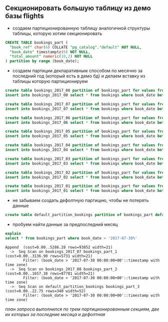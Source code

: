 ## Секционировать большую таблицу из демо базы flights

* создаем партиционированную таблицу аналогичной структуры таблицы, которую хотим секционировать

```sql
CREATE TABLE bookings_part (
  "book_ref" char(6) COLLATE "pg_catalog"."default" NOT NULL,
  "book_date" timestamptz(6) NOT NULL,
  "total_amount" numeric(10,2) NOT NULL
) partition by range (book_date);
```
* создаем партиции декларативным способом по месячно за последний год (который есть в демо бд) и делаем вставку из таблицы которую партиционируем

```sql
create table bookings_2017_08 partition of bookings_part for values from (date'2017-08-01') to (date'2017-09-01');
insert into bookings_2017_08 select * from bookings where book_date between date'2017-08-01' and date'2017-09-01' -1;

create table bookings_2017_07 partition of bookings_part for values from (date'2017-07-01') to (date'2017-08-01');
insert into bookings_2017_07 select * from bookings where book_date between date'2017-07-01' and date'2017-08-01' -1;

create table bookings_2017_06 partition of bookings_part for values from (date'2017-06-01') to (date'2017-07-01');
insert into bookings_2017_06 select * from bookings where book_date between date'2017-06-01' and date'2017-07-01' -1;

create table bookings_2017_05 partition of bookings_part for values from (date'2017-05-01') to (date'2017-06-01');
insert into bookings_2017_05 select * from bookings where book_date between date'2017-05-01' and date'2017-06-01' -1;

create table bookings_2017_04 partition of bookings_part for values from (date'2017-04-01') to (date'2017-05-01');
insert into bookings_2017_04 select * from bookings where book_date between date'2017-04-01' and date'2017-05-01' -1;

create table bookings_2017_03 partition of bookings_part for values from (date'2017-03-01') to (date'2017-04-01');
insert into bookings_2017_03 select * from bookings where book_date between date'2017-03-01' and date'2017-04-01' -1;

create table bookings_2017_02 partition of bookings_part for values from (date'2017-02-01') to (date'2017-03-01');
insert into bookings_2017_02 select * from bookings where book_date between date'2017-02-01' and date'2017-03-01' -1;

create table bookings_2017_01 partition of bookings_part for values from ('2017-01-01') to (date'2017-02-01');
insert into bookings_2017_01 select * from bookings where book_date between date'2017-01-01' and date'2017-02-01' -1;
```
* не забываем создать дефолтную партицию, чтобы не потерять данные

```sql
create table default_partition_bookings partition of bookings_part default;
```
* пробуем найти данные за предпоследний месяц
```sql
explain
select * from bookings_part where book_date > '2017-07-30%'
```
```console
Append  (cost=0.00..5286.28 rows=93852 width=21)
  ->  Seq Scan on bookings_2017_07 bookings_part_1  (cost=0.00..3136.90 rows=5731 width=21)
        Filter: (book_date > '2017-07-30 00:00:00+00'::timestamp with time zone)
  ->  Seq Scan on bookings_2017_08 bookings_part_2  (cost=0.00..1657.38 rows=87781 width=21)
        Filter: (book_date > '2017-07-30 00:00:00+00'::timestamp with time zone)
  ->  Seq Scan on default_partition_bookings bookings_part_3  (cost=0.00..22.75 rows=340 width=52)
        Filter: (book_date > '2017-07-30 00:00:00+00'::timestamp with time zone)
```
*план запроса выполнился по трем партиционированным секциям, две их которых за последние месяца и дефолтная*
